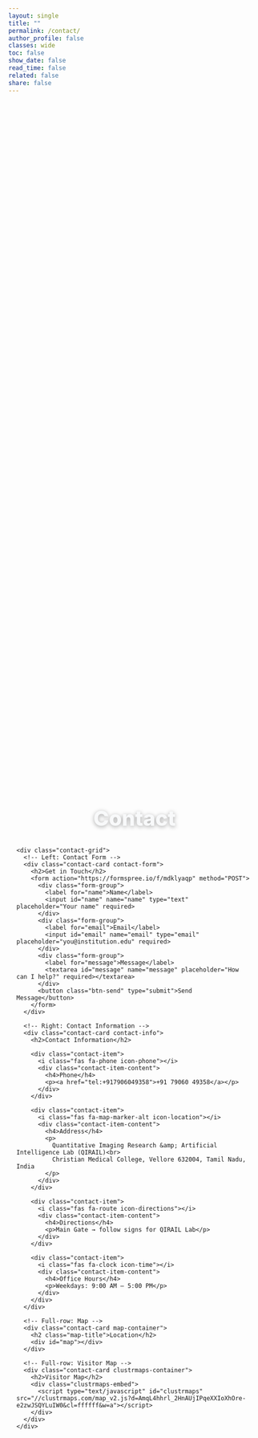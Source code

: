```yaml
---
layout: single
title: ""
permalink: /contact/
author_profile: false
classes: wide
toc: false
show_date: false
read_time: false
related: false
share: false
---
```


<!-- Vanta GLOBE background container -->
<div id="vanta-bg" aria-hidden="true"></div>

<style>
/* ========= Quick knobs (edit these values) ========= */
:root{
  --container-max: 1100px;   /* page content max width */
  --grid-gap: 1.75rem;       /* space between cards */
  --body-size: 16px;         /* base text size */
  --h1-size: 2.6rem;         /* page title size */
  --h2-size: 1.35rem;        /* card section titles */
}

/* Hide unwanted Minimal Mistakes bits on this page */
.page__related, .post-navigation, .page-navigation, .pagination, .page__meta,
footer.site-footer, .page__footer, .page__footer-follow { display: none !important; }

/* Vanta background layer behind everything */
#vanta-bg { position: fixed; inset: 0; z-index: -1; }

/* Fallback if WebGL blocked or user prefers reduced motion */
body.vanta-fallback {
  background: radial-gradient(1200px 800px at 20% -10%, rgba(63,166,255,0.07), transparent 60%),
              radial-gradient(900px 600px at 110% 10%, rgba(255,255,255,0.04), transparent 60%),
              #240101;
}

/* Base text scale */
html { font-size: var(--body-size); }

/* Page layout */
.contact-shell {
  padding: 2rem 1rem 1.5rem;
  min-height: 100vh;
  display: flex; flex-direction: column; justify-content: center;
}
.contact-wrap { width: 100%; max-width: var(--container-max); margin: 0 auto; }
h1 {
  text-align: center; margin: 0 0 2rem;
  font-size: var(--h1-size); font-weight: 800; color: #f8f9fa;
  text-shadow: 0 2px 8px rgba(0,0,0,0.35);
}

/* Grid */
.contact-grid {
  display: grid;
  grid-template-columns: 1fr 1fr;
  gap: var(--grid-gap);
}
@media (max-width: 900px){
  .contact-grid { grid-template-columns: 1fr; }
}

/* Make these cards span a full row each */
.map-container, .clustrmaps-container { grid-column: 1 / -1; }

/* Cards */
.contact-card {
  background: rgba(255, 255, 255, 0.92);
  backdrop-filter: blur(10px);
  border: 1px solid rgba(255,255,255,0.25);
  border-radius: 20px;
  box-shadow: 0 12px 40px rgba(0,0,0,0.18);
  padding: 2.25rem;
  transition: transform .35s ease, box-shadow .35s ease;
  position: relative; overflow: hidden;
}
.contact-card::before {
  content:""; position:absolute; top:0; left:-100%; width:100%; height:100%;
  background: linear-gradient(90deg, transparent, rgba(63,166,255,0.12), transparent);
  transition:left .6s ease;
}
.contact-card:hover { transform: translateY(-4px); box-shadow: 0 18px 56px rgba(0,0,0,0.22); }
.contact-card:hover::before { left: 100%; }
.contact-card h2 {
  margin: 0 0 1.1rem;
  font-size: var(--h2-size);
  color: #222; font-weight: 800;
}

/* Form */
.form-group { margin-bottom: 1.1rem; }
.form-group label { display:block; margin:0 0 .45rem; font-weight:700; color:#222; }
.form-group input, .form-group textarea {
  width:100%; padding:12px 16px; font-size:15px; background: rgba(255,255,255,0.96);
  border:2px solid rgba(63,166,255,0.25); border-radius:12px; transition: all .25s ease; box-sizing: border-box;
}
.form-group textarea { min-height: 120px; resize: vertical; }
.form-group input:focus, .form-group textarea:focus {
  outline:0; border-color:#3fa6ff; box-shadow: 0 0 0 4px rgba(63,166,255,0.15); transform: translateY(-1px);
}
.btn-send {
  background: linear-gradient(135deg, #3fa6ff, #1e73c9);
  color:#fff; border:0; cursor:pointer; padding:14px 28px; border-radius: 999px; font-weight:800; font-size:16px;
  transition: transform .2s ease, box-shadow .2s ease;
}
.btn-send:hover { transform: translateY(-2px); box-shadow: 0 10px 24px rgba(63,166,255,.35); }
.btn-send:active { transform: translateY(0); }

/* Info items */
.contact-item {
  display:flex; align-items:flex-start; gap:1rem; padding:1rem; border-radius:12px;
  background: rgba(255,255,255,0.9); border:1px solid rgba(63,166,255,0.15);
  box-shadow: 0 6px 22px rgba(0,0,0,0.08); margin-bottom:1rem; transition: transform .25s ease, background .25s ease;
}
.contact-item:hover { transform: translateX(8px); background: rgba(255,255,255,0.97); }
.contact-item i { width:28px; text-align:center; font-size:1.5rem; margin-top:.2rem; }
.contact-item .icon-phone { color:#28a745; }
.contact-item .icon-location { color:#6f42c1; }
.contact-item .icon-directions { color:#fd7e14; }
.contact-item .icon-time { color:#17a2b8; }
.contact-item-content h4 { margin:0 0 .25rem; font-size:1.05rem; font-weight:800; }
.contact-item-content p { margin:0; color:#5f6770; line-height:1.55; }
.contact-item a { color:#1e73c9; text-decoration:none; font-weight:700; }
.contact-item a:hover { text-decoration: underline; }

/* Map block */
.map-container .map-title { margin: 0 0 .5rem; font-weight: 900; }
#map {
  height: 340px;           /* slightly taller for prominence */
  width: 100%;
  border-radius:16px; border:1px solid rgba(63,166,255,0.2);
  transition: box-shadow .25s ease;
}
#map:hover { box-shadow: 0 10px 28px rgba(0,0,0,0.12); }

/* Visitor Map sizing & styling */
.clustrmaps-embed { position: relative; width: 100%; }
.clustrmaps-embed::before { content: ""; display: block; padding-top: 56.25%; } /* 16:9 */
.clustrmaps-container iframe {
  position: absolute !important;
  inset: 0 !important;
  width: 100% !important;
  height: 100% !important;
  border: 0 !important;
  border-radius: 12px !important;
  box-shadow: 0 4px 16px rgba(0,0,0,.06);
}

/* Motion accessibility */
@media (prefers-reduced-motion: reduce){
  * { animation: none !important; transition: none !important; }
}
</style>

<!-- Font Awesome for icons -->
<link rel="stylesheet" href="https://cdnjs.cloudflare.com/ajax/libs/font-awesome/6.5.2/css/all.min.css" referrerpolicy="no-referrer">

<div class="contact-shell">
  <div class="contact-wrap">
    <h1>Contact</h1>

    <div class="contact-grid">
      <!-- Left: Contact Form -->
      <div class="contact-card contact-form">
        <h2>Get in Touch</h2>
        <form action="https://formspree.io/f/mdklyaqp" method="POST">
          <div class="form-group">
            <label for="name">Name</label>
            <input id="name" name="name" type="text" placeholder="Your name" required>
          </div>
          <div class="form-group">
            <label for="email">Email</label>
            <input id="email" name="email" type="email" placeholder="you@institution.edu" required>
          </div>
          <div class="form-group">
            <label for="message">Message</label>
            <textarea id="message" name="message" placeholder="How can I help?" required></textarea>
          </div>
          <button class="btn-send" type="submit">Send Message</button>
        </form>
      </div>

      <!-- Right: Contact Information -->
      <div class="contact-card contact-info">
        <h2>Contact Information</h2>

        <div class="contact-item">
          <i class="fas fa-phone icon-phone"></i>
          <div class="contact-item-content">
            <h4>Phone</h4>
            <p><a href="tel:+917906049358">+91 79060 49358</a></p>
          </div>
        </div>

        <div class="contact-item">
          <i class="fas fa-map-marker-alt icon-location"></i>
          <div class="contact-item-content">
            <h4>Address</h4>
            <p>
              Quantitative Imaging Research &amp; Artificial Intelligence Lab (QIRAIL)<br>
              Christian Medical College, Vellore 632004, Tamil Nadu, India
            </p>
          </div>
        </div>

        <div class="contact-item">
          <i class="fas fa-route icon-directions"></i>
          <div class="contact-item-content">
            <h4>Directions</h4>
            <p>Main Gate → follow signs for QIRAIL Lab</p>
          </div>
        </div>

        <div class="contact-item">
          <i class="fas fa-clock icon-time"></i>
          <div class="contact-item-content">
            <h4>Office Hours</h4>
            <p>Weekdays: 9:00 AM – 5:00 PM</p>
          </div>
        </div>
      </div>

      <!-- Full-row: Map -->
      <div class="contact-card map-container">
        <h2 class="map-title">Location</h2>
        <div id="map"></div>
      </div>

      <!-- Full-row: Visitor Map -->
      <div class="contact-card clustrmaps-container">
        <h2>Visitor Map</h2>
        <div class="clustrmaps-embed">
          <script type="text/javascript" id="clustrmaps" src="//clustrmaps.com/map_v2.js?d=AmqL4hhrl_2HnAUjIPqeXXIoXhOre-e2zwJSQYLuIW0&cl=ffffff&w=a"></script>
        </div>
      </div>
    </div>
  </div>
</div>

<!-- Leaflet CSS/JS -->
<link rel="stylesheet" href="https://unpkg.com/leaflet@1.9.4/dist/leaflet.css"/>
<script src="https://unpkg.com/leaflet@1.9.4/dist/leaflet.js" defer></script>

<!-- three.js r134 + Vanta GLOBE -->
<script src="https://cdnjs.cloudflare.com/ajax/libs/three.js/r134/three.min.js" defer></script>
<script src="https://cdn.jsdelivr.net/npm/vanta@latest/dist/vanta.globe.min.js" defer></script>

<script>
(function () {
  function initMap(){
    if (!window.L) return;
    const map = L.map('map').setView([12.9249, 79.1382], 15);
    L.tileLayer('https://{s}.tile.openstreetmap.org/{z}/{x}/{y}.png', {
      attribution: '© OpenStreetMap contributors'
    }).addTo(map);
    const marker = L.marker([12.9249, 79.1382]).addTo(map);
    marker.bindPopup('<b>Christian Medical College</b><br>QIRAIL Lab<br>Vellore, Tamil Nadu').openPopup();
    L.circle([12.9249, 79.1382], { color:'#3fa6ff', fillColor:'#3fa6ff', fillOpacity:0.10, radius:300 }).addTo(map);
  }

  function startVanta(){
    const prefersReduced = window.matchMedia && window.matchMedia('(prefers-reduced-motion: reduce)').matches;
    if (prefersReduced || !window.VANTA || !window.THREE) {
      document.body.classList.add('vanta-fallback');
      return;
    }
    // Keep a reference for cleanup on navigation
    window.__vanta = VANTA.GLOBE({
      el: "#vanta-bg",
      mouseControls: true,
      touchControls: true,
      gyroControls: false,
      minHeight: 200.00,
      minWidth: 200.00,
      scale: 1.00,
      scaleMobile: 1.00,
      color: 0x3fa6ff,
      color2: 0xffffff,
      size: 1.30,
      backgroundColor: 0x240101
    });
  }

  window.addEventListener('load', function(){
    initMap();
    startVanta();
  });

  window.addEventListener('beforeunload', function(){
    if (window.__vanta && __vanta.destroy) __vanta.destroy();
  });
})();
</script>

